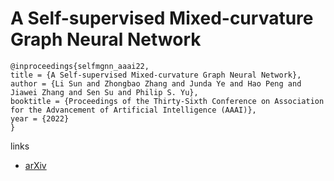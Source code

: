 # A Self-supervised Mixed-curvature Graph Neural Network

```
@inproceedings{selfmgnn_aaai22,
title = {A Self-supervised Mixed-curvature Graph Neural Network},
author = {Li Sun and Zhongbao Zhang and Junda Ye and Hao Peng and Jiawei Zhang and Sen Su and Philip S. Yu},
booktitle = {Proceedings of the Thirty-Sixth Conference on Association for the Advancement of Artificial Intelligence (AAAI)},
year = {2022}
}
```

links
- [arXiv](https://arxiv.org/abs/2112.05393)
